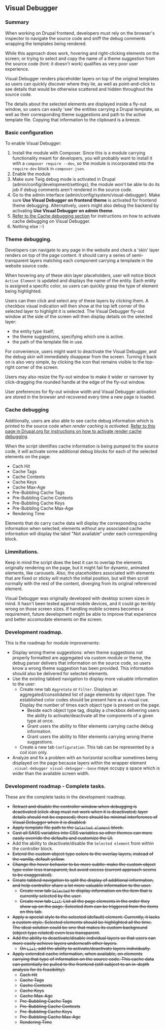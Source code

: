 Visual Debugger
---------------

### Summary

When working on Drupal frontend, developers must rely on the browser's inspector to navigate the source code and sniff the debug comments wrapping the templates being rendered.

While this approach does work, hovering and right-clicking elements on the screen; or trying to select and copy the name of a theme suggestion from the source code (hint: it doesn't work) qualifies as very poor user experience.

Visual Debugger renders placeholder layers on top of the original templates so users can quickly discover where they lie, as well as point-and-click to see details that would be otherwise scattered and hidden throughout the source code.

The details about the selected elements are displayed inside a fly-out window, so users can easily 'see' the entities carrying a Drupal template, as well as their corresponding theme suggestions and path to the active template file. Copying that information to the clipboard is a breeze.

### Basic configuration

To enable Visual Debugger:

1. Install the module with Composer. Since this is a module carrying functionality meant for developers, you will probably want to install it with a `composer require --dev`, so the module is incorporated into the `require-dev` block in `composer.json`.
2. Enable the module
3. Make sure Twig debug mode is activated in Drupal (admin/config/development/settings); the module won't be able to do its job if debug comments aren't rendered in the source code. 
3. Go to the admin interface (admin/config/system/visual-debugger). Make sure **Use Visual Debugger on frontend theme** is activated for frontend theme debugging. Alternatively, users might also debug the backend by activating **Use Visual Debugger on admin theme**.
4. [Refer to the Cache debugging section](#cache-debugging) for instructions on how to activate cache debugging on Visual Debugger. 
5. Nothing else :-)

### Theme debugging.

Developers can navigate to any page in the website and check a 'skin' layer renders on top of the page content. It should carry a series of semi-transparent layers matching each component carrying a templaste in the website source code.

When hovering any of these skin layer placeholders, user will notice block `Active Element` is updated and displays the name of the entity. Each entity is assigned a specific color, so users can quickly grasp the type of element being highlighted.

Users can then click and select any of these layers by clicking them. A checkbox visual indication will then show at the top left corner of the selected layer to highlight it is selected. The Visual Debugger fly-out window at the side of the screen will then display details on the selected layer:
- the entity type itself;
- the theme suggestions, specifying which one is active.
- the path of the template file in use.

For convenience, users might want to deactivate the Visual Debugger, and the debug skin will immediately disappear from the screen. Turning it back on is also very simple, by clicking the icon that remains visible to the top-right corner of the screen.

Users may also resize the fly-out window to make it wider or narrower by click-dragging the rounded handle at the edge of the fly-out window.

User preferences for fly-out window width and Visual Debugger activation are stored in the browser and recovered every time a new page is loaded.

### Cache debugging

Additionally, users are also able to see cache debug information which is printed to the source code _when render caching is activated_. [Refer to this page in Drupal.org for instructions on how to activate render cache debugging](https://www.drupal.org/docs/develop/development-tools/disabling-and-debugging-caching#s-enable-render-cache-debugging).

When the script identifies cache information is being pumped to the source code, it will activate some additional debug blocks for each of the selected elements on the page:
- Cach Hit
- Cache Tags
- Cache Contexts
- Cache Keys
- Cache Max-Age
- Pre-Bubbling Cache Tags
- Pre-Bubbling Cache Contexts
- Pre-Bubbling Cache Keys
- Pre-Bubbling Cache Max-Age
- Rendering Time

Elements that do carry cache data will display the corresponding cache information when selected; elements without any associated cache information will display the label "Not available" under each corresponding block.

### Limmitations.

Keep in mind the script does the best it can to overlap the elements originally rendering on the page, but it might fail for dynamic, animated elements, like carousels. Also, the placeholders associated with elements that are fixed or sticky will match the initial position, but will then scroll normally with the rest of the content, diverging from its original referenced element.

Visual Debugger was originally developed with desktop screen sizes in mind. It hasn't been tested against mobile devices, and it could go terribly wrong on those screen sizes. If handling mobile screens becomes a requirement, future development might be able to improve that experience and better accomodate elements on the screen.

### Development roadmap.

This is the roadmap for module improvements:
- Display wrong theme suggestions: when theme suggestions not properly formatted are aggregated via custom module or theme, the debug parser delivers that information on the source code, so users know a wrong theme suggestion has been provided. This information should also be delivered for selected elements.
- Use the existing tabbed navigation to display more valuable information to the user:
  - Create new tab `Aggretate` or `Filter`. Displays an aggregated/consolidated list of page elements by object type. The established color codes should be present here as a visual cue. Display the number of times each object type is present on the page.
    - Beside each object type tag, display a checkbox delivering users the ability to activate/deactivate all the components of a given type at once.
    - Grant users the ability to filter elements carrying cache debug information.
    - Grant users the ability to filter elements carrying wrong theme suggestions.
  - Create a new tab `Configuration`. This tab can be represented by a coil icon only.
- Analyze and fix a problem with an horizontal scrollbar sometimes being displayed on the page because layers within the wrapper element `.visual-debugger visual-debugger--base` maye occupy a space which is wider than the available screen width.

### Development roadmap - Complete tasks.

These are the complete tasks in the development roadmap.
- ~~Retract and disable the controller window when debugging is deactivated (click-drag must not work when it is deactivated; layer details should not be exposed); there should be minimal interference of Visual Debugger when it is disabled.~~
- ~~Apply template file path to the `Selected element` block.~~
- ~~Cast all SASS variables into CSS variables so other themes can more easily override the defaults and customize the UI.~~
- Add the ability to deactivate/disable the `Selected element` from within the controller block.
- ~~Extend the custom object type colors to the overlay layers, instead of the vanilla, default yellow.~~
- ~~Change the hover behavior to be more subtle: make the custom object type color less transparent, but avoid excess (current approach seems to be exaggerated).~~
- ~~Create tabbed navigation to split the display of additional information, and help controller share a lot more valuable information to the user.~~
  - ~~Create new tab `Selected` to display information on the item that is currently selected by the user.~~
  - ~~Create new tab `List`. List all the page elements in the order they show up on the page. Selected item can be triggered from the items on this tab.~~
- ~~Apply a special style to the selected (default) element. Currently, it lacks a custom style. Selected elements should be highlighted all the time. The ideal solution could be one that makes its custom background (object type related) even less transparent.~~
- ~~Add the ability to deactivate/disable individual layers so that users can more easily achieve layers underneath other layers.~~
  - ~~On `List`, add the ability to activate/deactivate layers individually.~~
- ~~Apply extended cache information, when available, on elements carrying that type of information on the source code. This cache data can potentially be pulled to the frontend (still subject to an in-depth analysis for its feasibility):~~
  - ~~Cach Hit~~
  - ~~Cache Tags~~
  - ~~Cache Contexts~~
  - ~~Cache Keys~~
  - ~~Cache Max-Age~~
  - ~~Pre-Bubbling Cache Tags~~
  - ~~Pre-Bubbling Cache Contexts~~
  - ~~Pre-Bubbling Cache Keys~~
  - ~~Pre-Bubbling Cache Max-Age~~
  - ~~Rendering Time~~
